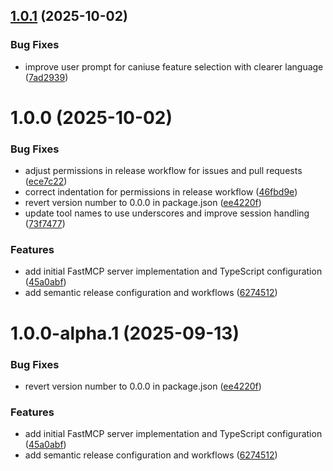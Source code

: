 ## [1.0.1](https://github.com/yujeongJeon/caniuse-mcp/compare/v1.0.0...v1.0.1) (2025-10-02)


### Bug Fixes

* improve user prompt for caniuse feature selection with clearer language ([7ad2939](https://github.com/yujeongJeon/caniuse-mcp/commit/7ad2939e736aa849eb7829bb926e203de093bd85))

# 1.0.0 (2025-10-02)


### Bug Fixes

* adjust permissions in release workflow for issues and pull requests ([ece7c22](https://github.com/yujeongJeon/caniuse-mcp/commit/ece7c223c82a684dd8caab4462936ac409bc73cc))
* correct indentation for permissions in release workflow ([46fbd9e](https://github.com/yujeongJeon/caniuse-mcp/commit/46fbd9e239429938704f6a2c804a0aefcb692cb2))
* revert version number to 0.0.0 in package.json ([ee4220f](https://github.com/yujeongJeon/caniuse-mcp/commit/ee4220f20acd812e35370d2f4be3741732bbb731))
* update tool names to use underscores and improve session handling ([73f7477](https://github.com/yujeongJeon/caniuse-mcp/commit/73f747767a1edee1a4bfe35738e87a6e19e39659))


### Features

* add initial FastMCP server implementation and TypeScript configuration ([45a0abf](https://github.com/yujeongJeon/caniuse-mcp/commit/45a0abfecd8dde46ed5e25ce868f3f2c54c7772b))
* add semantic release configuration and workflows ([6274512](https://github.com/yujeongJeon/caniuse-mcp/commit/62745129a6ca3fdee7490c4efa4efad3b6d78a3d))

# 1.0.0-alpha.1 (2025-09-13)


### Bug Fixes

* revert version number to 0.0.0 in package.json ([ee4220f](https://github.com/yujeongJeon/caniuse-mcp/commit/ee4220f20acd812e35370d2f4be3741732bbb731))


### Features

* add initial FastMCP server implementation and TypeScript configuration ([45a0abf](https://github.com/yujeongJeon/caniuse-mcp/commit/45a0abfecd8dde46ed5e25ce868f3f2c54c7772b))
* add semantic release configuration and workflows ([6274512](https://github.com/yujeongJeon/caniuse-mcp/commit/62745129a6ca3fdee7490c4efa4efad3b6d78a3d))
